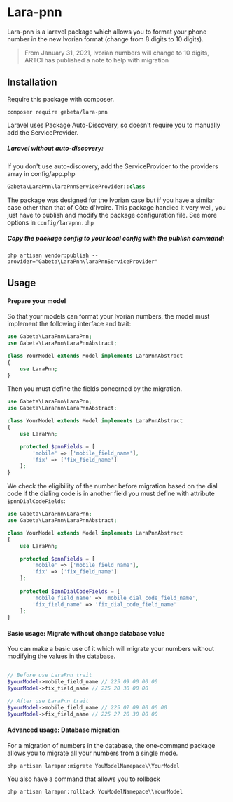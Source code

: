 # Lara-pnn
Lara-pnn is a laravel package which allows you to format your phone number
in the new Ivorian format (change from 8 digits to 10 digits).

> From January 31, 2021, Ivorian numbers will change to 10 digits, ARTCI has published a note to help with migration

## Installation
Require this package with composer.
```shell
composer require gabeta/lara-pnn
```
Laravel uses Package Auto-Discovery, so doesn't require you to manually add the ServiceProvider.

##### Laravel without auto-discovery:
If you don't use auto-discovery, add the ServiceProvider to the providers array in config/app.php

```php
Gabeta\LaraPnn\laraPnnServiceProvider::class
```

The package was designed for the Ivorian case but if you have a similar case
other than that of Côte d'Ivoire. This package handled it very well, you just have to publish and
modify the package configuration file. See more options in `config/larapnn.php`

##### Copy the package config to your local config with the publish command:

```shell
php artisan vendor:publish --provider="Gabeta\LaraPnn\laraPnnServiceProvider"
```

## Usage

#### Prepare your model

So that your models can format your Ivorian numbers, the model must implement the following interface and trait:
```php
use Gabeta\LaraPnn\LaraPnn;
use Gabeta\LaraPnn\LaraPnnAbstract;

class YourModel extends Model implements LaraPnnAbstract
{
    use LaraPnn;
}
```

Then you must define the fields concerned by the migration.
```php
use Gabeta\LaraPnn\LaraPnn;
use Gabeta\LaraPnn\LaraPnnAbstract;

class YourModel extends Model implements LaraPnnAbstract
{
    use LaraPnn;

    protected $pnnFields = [
        'mobile' => ['mobile_field_name'],
        'fix' => ['fix_field_name']
    ];
}
```

We check the eligibility of the number before migration based on the dial code
if the dialing code is in another field you must define with attribute `$pnnDialCodeFields`:

```php
use Gabeta\LaraPnn\LaraPnn;
use Gabeta\LaraPnn\LaraPnnAbstract;

class YourModel extends Model implements LaraPnnAbstract
{
    use LaraPnn;

    protected $pnnFields = [
        'mobile' => ['mobile_field_name'],
        'fix' => ['fix_field_name']
    ];
    
    protected $pnnDialCodeFields = [
        'mobile_field_name' => 'mobile_dial_code_field_name',
        'fix_field_name' => 'fix_dial_code_field_name'
    ];
}
```
  

#### Basic usage: Migrate without change database value
You can make a basic use of it which will migrate your numbers without modifying the values ​​in the database.

```php

// Before use LaraPnn trait
$yourModel->mobile_field_name // 225 09 00 00 00 
$yourModel->fix_field_name // 225 20 30 00 00 

// After use LaraPnn trait
$yourModel->mobile_field_name // 225 07 09 00 00 00  
$yourModel->fix_field_name // 225 27 20 30 00 00 

```

#### Advanced usage: Database migration
For a migration of numbers in the database, the one-command package allows you to migrate all your numbers from a single mode.

```shell
php artisan larapnn:migrate YouModelNamepace\\YourModel
```

You also have a command that allows you to rollback

```shell
php artisan larapnn:rollback YouModelNamepace\\YourModel
```
